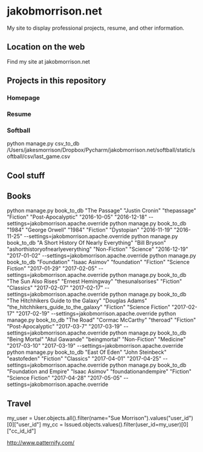 # jakobmorrison.net

My site to display professional projects, resume, and other information.

## Location on the web

Find my site at jakobmorrison.net

## Projects in this repository

### Homepage

### Resume

### Softball
python manage.py csv_to_db /Users/jakesmorrison/Dropbox/Pycharm/jakobmorrison.net/softball/static/softball/csv/last_game.csv

## Cool stuff

## Books

python manage.py book_to_db "The Passage" "Justin Cronin" "thepassage" "Fiction" "Post-Apocalyptic" "2016-10-05" "2016-12-18" --settings=jakobmorrison.apache.override
python manage.py book_to_db "1984" "George Orwell" "1984" "Fiction" "Dystopian" "2016-11-19" "2016-11-25" --settings=jakobmorrison.apache.override
python manage.py book_to_db "A Short History Of Nearly Everything" "Bill Bryson" "ashorthistoryofnearlyeverything" "Non-Fiction" "Science" "2016-12-19" "2017-01-02" --settings=jakobmorrison.apache.override
python manage.py book_to_db "Foundation" "Isaac Asimov" "foundation" "Fiction" "Science Fiction" "2017-01-29" "2017-02-05" --settings=jakobmorrison.apache.override
python manage.py book_to_db "The Sun Also Rises" "Ernest Hemingway" "thesunalsorises" "Fiction" "Classics" "2017-02-07" "2017-02-17" --settings=jakobmorrison.apache.override
python manage.py book_to_db "The Hitchhikers Guide to the Galaxy" "Douglas Adams" "the_hitchhikers_guide_to_the_galaxy" "Fiction" "Science Fiction" "2017-02-17" "2017-02-19" --settings=jakobmorrison.apache.override
python manage.py book_to_db "The Road" "Cormac McCarthy" "theroad" "Fiction" "Post-Apocalyptic" "2017-03-7" "2017-03-19" --settings=jakobmorrison.apache.override
python manage.py book_to_db "Being Mortal" "Atul Gawande" "beingmortal" "Non-Fiction" "Medicine" "2017-03-10" "2017-03-19" --settings=jakobmorrison.apache.override
python manage.py book_to_db "East Of Eden" "John Steinbeck" "eastofeden" "Fiction" "Classics" "2017-04-01" "2017-04-25" --settings=jakobmorrison.apache.override
python manage.py book_to_db "Foundation and Empire" "Isaac Asimov" "foundationandempire" "Fiction" "Science Fiction" "2017-04-28" "2017-05-05" --settings=jakobmorrison.apache.override


## Travel

my_user = User.objects.all().filter(name="Sue Morrison").values("user_id")[0]["user_id"]
my_cc = Issued.objects.values().filter(user_id=my_user)[0]["cc_id_id"]


http://www.patternify.com/

